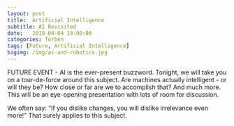 ```yaml
---
layout: post
title:  Artificial Intelligence 
subtitle: AI Revisited
date:   2019-04-04 19:00:00
categories: Torben
tags: [Future, Artificial Intelligence]
bigimg: /img/ai-and-robotics.jpg
---
```


FUTURE EVENT - AI is the ever-present buzzword. Tonight, we will take you on a tour-de-force around this subject. Are machines actually intelligent - or will they be? How close or far are we to accomplish that?   And much more. This will be an eye-opening presentation with lots of room for discussion.

We often say: “If you dislike changes, you will dislike irrelevance even more!” That surely applies to this subject. 
